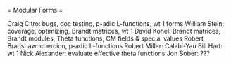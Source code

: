= Modular Forms =

Craig Citro: bugs, doc testing, p-adic L-functions, wt 1 forms
William Stein: coverage, optimizing, Brandt matrices, wt 1
David Kohel: Brandt matrices, Brandt modules, Theta functions, CM fields & special values
Robert Bradshaw: coercion, p-adic L-functions
Robert Miller: Calabi-Yau
Bill Hart: wt 1
Nick Alexander: evaluate effective theta functions
Jon Bober: ???
